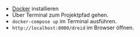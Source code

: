 - [Docker](https://www.docker.com/products/docker-desktop/) installieren
- Über Terminal zum Projektpfad gehen.
- `docker-compose up` im Terminal ausführen.
- `http://localhost:8000/dreid` im Browser öffnen.
